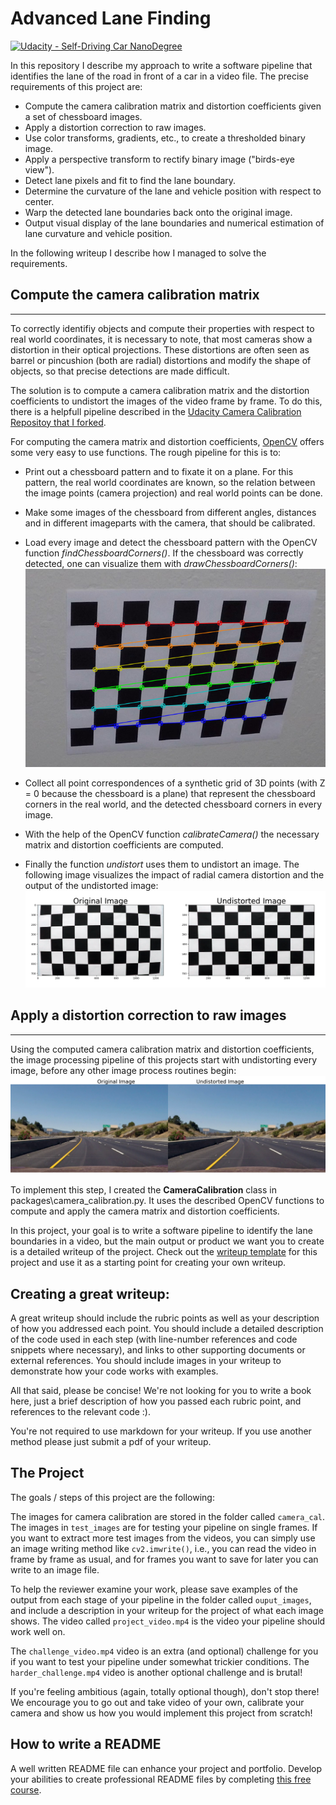 # Advanced Lane Finding
[![Udacity - Self-Driving Car NanoDegree](https://s3.amazonaws.com/udacity-sdc/github/shield-carnd.svg)](http://www.udacity.com/drive)

[//]: # (Image References)

[image2]: ./output_images/camera_cal_test.png "Camera Calibration"
[image3]: ./output_images/chessboard_detect.png "Camera Calibration Chessboard"
[image4]: ./output_images/frame_undistort.png "Camera Calibration Video Frame"

In this repository I describe my approach to write a software pipeline that identifies the lane of the road in front of a car in a video file. The precise requirements of this project are:

* Compute the camera calibration matrix and distortion coefficients given a set of chessboard images.
* Apply a distortion correction to raw images.
* Use color transforms, gradients, etc., to create a thresholded binary image.
* Apply a perspective transform to rectify binary image ("birds-eye view").
* Detect lane pixels and fit to find the lane boundary.
* Determine the curvature of the lane and vehicle position with respect to center.
* Warp the detected lane boundaries back onto the original image.
* Output visual display of the lane boundaries and numerical estimation of lane curvature and vehicle position.

In the following writeup I describe how I managed to solve the requirements.


##  Compute the camera calibration matrix
---

To correctly identifiy objects and compute their properties with respect to real world coordinates, it is necessary to note, that most cameras show a distortion in their optical projections. These distortions are often seen as barrel or pincushion (both are radial)  distortions and modify the shape of objects, so that precise detections are made difficult.

The solution is to compute a camera calibration matrix and the distortion coefficients to undistort the images of the video frame by frame. To do this, there is a helpfull pipeline described in the [Udacity Camera Calibration Repositoy that I forked](https://github.com/StefanGerlach/CarND-Camera-Calibration]). 

For computing the camera matrix and distortion coefficients, [OpenCV](https://opencv.org/) offers some very easy to use functions. The rough pipeline for this is to: 
  * Print out a chessboard pattern and to fixate it on a plane. For this pattern, the real world coordinates are known, so the relation between the image points (camera projection) and real world points can be done.
  * Make some images of the chessboard from different angles, distances and in different imageparts with the camera, that should be calibrated.
  * Load every image and detect the chessboard pattern with the OpenCV function *findChessboardCorners()*. If the chessboard was correctly detected, one can visualize them with *drawChessboardCorners()*:  
![Camera Calibration Chessboard Detection][image3]

  * Collect all point correspondences of a synthetic grid of 3D points (with Z = 0 because the chessboard is a plane) that represent the chessboard corners in the real world, and the detected chessboard corners in every image.
  * With the help of the OpenCV function *calibrateCamera()* the necessary matrix and distortion coefficients are computed.
  * Finally the function *undistort* uses them to undistort an image. The following image visualizes the impact of radial camera distortion and the output of the undistorted image:
  ![Camera Calibration][image2]

## Apply a distortion correction to raw images
---

Using the computed camera calibration matrix and distortion coefficients, the image processing pipeline of this projects start with undistorting every image, before any other image process routines begin:
![Camera Calibration Frame by Frame][image4]

To implement this step, I created the **CameraCalibration** class in packages\camera_calibration.py. It uses the described OpenCV functions to compute and apply the camera matrix and distortion coefficients.



In this project, your goal is to write a software pipeline to identify the lane boundaries in a video, but the main output or product we want you to create is a detailed writeup of the project.  Check out the [writeup template](https://github.com/udacity/CarND-Advanced-Lane-Lines/blob/master/writeup_template.md) for this project and use it as a starting point for creating your own writeup.  

Creating a great writeup:
---
A great writeup should include the rubric points as well as your description of how you addressed each point.  You should include a detailed description of the code used in each step (with line-number references and code snippets where necessary), and links to other supporting documents or external references.  You should include images in your writeup to demonstrate how your code works with examples.  

All that said, please be concise!  We're not looking for you to write a book here, just a brief description of how you passed each rubric point, and references to the relevant code :). 

You're not required to use markdown for your writeup.  If you use another method please just submit a pdf of your writeup.

The Project
---

The goals / steps of this project are the following:

The images for camera calibration are stored in the folder called `camera_cal`.  The images in `test_images` are for testing your pipeline on single frames.  If you want to extract more test images from the videos, you can simply use an image writing method like `cv2.imwrite()`, i.e., you can read the video in frame by frame as usual, and for frames you want to save for later you can write to an image file.  

To help the reviewer examine your work, please save examples of the output from each stage of your pipeline in the folder called `ouput_images`, and include a description in your writeup for the project of what each image shows.    The video called `project_video.mp4` is the video your pipeline should work well on.  

The `challenge_video.mp4` video is an extra (and optional) challenge for you if you want to test your pipeline under somewhat trickier conditions.  The `harder_challenge.mp4` video is another optional challenge and is brutal!

If you're feeling ambitious (again, totally optional though), don't stop there!  We encourage you to go out and take video of your own, calibrate your camera and show us how you would implement this project from scratch!

## How to write a README
A well written README file can enhance your project and portfolio.  Develop your abilities to create professional README files by completing [this free course](https://www.udacity.com/course/writing-readmes--ud777).

